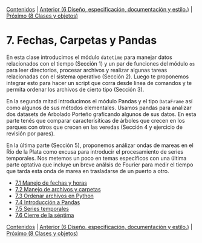 [Contenidos](../Contenidos.md) \| [Anterior (6 Diseño, especificación, documentación y estilo.)](../06_Plt_Especificacion_y_Documentacion/00_Resumen.md) \| [Próximo (8 Clases y objetos)](../08_OOP/00_Resumen.md)

# 7. Fechas, Carpetas y Pandas
En esta clase introducimos el módulo `datetime` para manejar datos relacionados con el tiempo (Sección 1) y un par de funciones del módulo `os` para leer directorios, procesar archivos y realizar algunas tareas relacionadas con el sistema operativo (Sección 2). Luego te proponemos integrar esto para hacer un script que corra desde linea de comandos y te permita ordenar los archivos de cierto tipo (Sección 3).

En la segunda mitad introducimos el módulo Pandas y el tipo `DataFrame` así como algunos de sus métodos elementales. Usamos pandas para analizar dos datasets de Arbolado Porteño graficando algunos de sus datos. En esta parte tenés que comparar caracterísiticas de  árboles que crecen en los parques con otros que crecen en las veredas (Sección 4 y ejercicio de revisión por pares).

En la última parte (Sección 5), proponemos análizar ondas de mareas en el Río de la Plata como excusa para introducir el procesamiento de series temporales. Nos metemos un poco en temas específicos con una última parte optativa que incluye un breve análsis de Fourier para medir el tiempo que tarda esta onda de marea en trasladarse de un puerto a otro.


* [7.1 Manejo de fechas y horas](01_Fechas.md)
* [7.2 Manejo de archivos y carpetas](02_Archivos_y_Directorios.md)
* [7.3 Ordenar archivos en Python](03_Ordenando_archivos.md)
* [7.4 Introducción a Pandas](04_Pandas.md)
* [7.5 Series temporales](05_Series_Temporales.md)
* [7.6 Cierre de la séptima](06_Cierre.md)


[Contenidos](../Contenidos.md) \| [Anterior (6 Diseño, especificación, documentación y estilo.)](../06_Plt_Especificacion_y_Documentacion/00_Resumen.md) \| [Próximo (8 Clases y objetos)](../08_OOP/00_Resumen.md)
